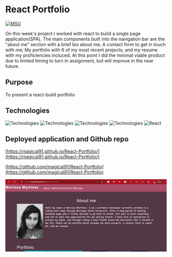 # React Portfolio
[![MSU](https://img.shields.io/badge/MSU-Coding%20Bootcamp-green/)](https://bootcamp.msu.edu/)

On this week's project I worked with react to build a single page application(SPA). The main components built into the navigation bar are the "about me" section with a brief bio about me; A contact form to get in touch with me; My portfolio with 6 of my most recent projects; and my resume with my proficiencies incluced. At this point I did the minimal viable product due to limited timing to turn in assignment, but will improve in the near future.

## Purpose

To present a react-build portfolio

## Technologies

![Technologies](https://img.shields.io/badge/-Git-F05032?logo=Git&logoColor=white)
![Technologies](https://img.shields.io/badge/-JavaScript-007396?logo=JavaScript&logoColor=white)
![Technologies](https://img.shields.io/badge/-Node.js-339933?logo=Node.js&logoColor=white)
![Technologies](https://img.shields.io/badge/-npm-CB3837?logo=npm&logoColor=white)
![React](https://img.shields.io/badge/react-%2320232a.svg?style=for-the-badge&logo=react&logoColor=%2361DAFB)

## Deployed application and Github repo

[https://magical91.github.io/React-Portfolio/](https://magical91.github.io/React-Portfolio/)

[https://github.com/magical91/React-Portfolio](https://github.com/magical91/React-Portfolio)

![portfolio screenshot](https://github.com/magical91/React-Portfolio/blob/main/src/assets/readme/rsc.png?raw=true)